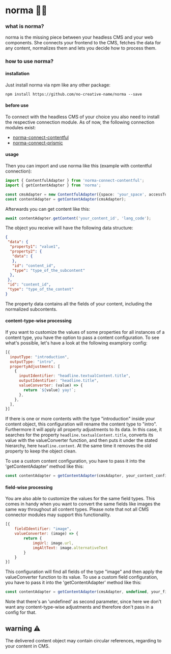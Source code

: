 
# norma 👵🏼

### what is norma?
 
norma is the missing piece between your headless CMS and your web components. She connects your frontend to the CMS, fetches the data for any content, normalizes them and lets you decide how to process them.


### how to use norma?

#### installation

Just install norma via npm like any other package:

```shell
npm install https://github.com/no-creative-name/norma --save
```

#### before use

To connect with the headless CMS of your choice you also need to install the respective connection module. As of now, the following connection modules exist:

- [norma-connect-contentful](https://github.com/no-creative-name/norma-connect-contentful)
- [norma-connect-prismic](https://github.com/no-creative-name/norma-connect-prismic)

#### usage

Then you can import and use norma like this (example with contentful connection):

```typescript
import { ContentfulAdapter } from 'norma-connect-contentful';
import { getContentAdapter } from 'norma';

const cmsAdapter = new ContentfulAdapter({space: 'your_space', accessToken: 'your_access_token'});
const contentAdapter = getContentAdapter(cmsAdapter);
```

Afterwards you can get content like this:

```typescript
await contentAdapter.getContent('your_content_id', 'lang_code');
```

The object you receive will have the following data structure:

```json
{
 "data": {
  "property1": "value1",
  "property2": {
   "data": {
   },
   "id": "content_id",
   "type": "type_of_the_subcontent"
  },
 },
 "id": "content_id",
 "type": "type_of_the_content"
}
```

The property data contains all the fields of your content, including the normalized subcontents.

#### content-type-wise processing

If you want to customize the values of some properties for all instances of a content type, you have the option to pass a content configuration. To see what's possible, let's have a look at the following examplory config:

```js
[{
  inputType: "introduction",
  outputType: "intro",
  propertyAdjustments: [
    {
      inputIdentifier: "headline.textualContent.title",
      outputIdentifier: "headline.title",
      valueConverter: (value) => {
      	return `${value} yay!`;
      },
    },
  ],
}]
```

If there is one or more contents with the type "introduction" inside your content object, this configuration will rename the content type to "intro". Furthermore it will apply all property adjustments to its data. In this case, it searches for the property `headline.textualContent.title`, converts its value with the valueConverter function, and then puts it under the stated hierarchy, here `headline.content`. At the same time it removes the old property to keep the object clean.

To use a custom content configuration, you have to pass it into the 'getContentAdapter' method like this:
```typescript
const contentAdapter = getContentAdapter(cmsAdapter, your_content_config);
```
#### field-wise processing

You are also able to customize the values for the same field types. This comes in handy when you want to convert the same fields like images the same way throughout all content types. Please note that not all CMS connector modules may support this functionality.

```js
[{
	fieldIdentifier: "image",
	valueConverter: (image) => {
		return {
			imgUrl: image.url,
			imgAltText: image.alternativeText
		}
	}
}]
```

This configuration will find all fields of the type "image" and then apply the valueConverter function to its value.
To use a custom field configuration, you have to pass it into the 'getContentAdapter' method like this:
```typescript
const contentAdapter = getContentAdapter(cmsAdapter, undefined, your_field_config);
```
Note that there's an 'undefined' as second parameter, since here we don't want any content-type-wise adjustments and therefore don't pass in a config for that.

## warning ⚠️
The delivered content object may contain circular references, regarding to your content in CMS.
